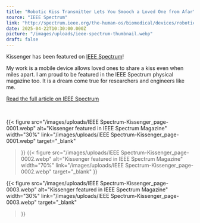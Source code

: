 ```yaml
---
title: "Robotic Kiss Transmitter Lets You Smooch a Loved One from Afar"
source: "IEEE Spectrum"
link: "http://spectrum.ieee.org/the-human-os/biomedical/devices/robotic-kiss-transmitter-lets-you-smooch-a-loved-one-from-afar"
date: 2025-04-22T10:30:00.000Z
picture: "/images/uploads/ieee-spectrum-thumbnail.webp"
draft: false
---
```


Kissenger has been featured on [IEEE Spectrum](http://spectrum.ieee.org/the-human-os/biomedical/devices/robotic-kiss-transmitter-lets-you-smooch-a-loved-one-from-afar)! 

My work is a mobile device allows loved ones to share a kiss even when miles apart. I am proud to be featured in the IEEE Spectrum physical magazine too. It is a dream come true for researchers and engineers like me.

[Read the full article on IEEE Spectrum](http://spectrum.ieee.org/the-human-os/biomedical/devices/robotic-kiss-transmitter-lets-you-smooch-a-loved-one-from-afar)


<p>&nbsp;</p>

{{< figure src="/images/uploads/IEEE Spectrum-Kissenger_page-0001.webp" alt="Kissenger featured in IEEE Spectrum Magazine" 
width="30%"
link="/images/uploads/IEEE Spectrum-Kissenger_page-0001.webp"
target="_blank"
>}}
{{< figure src="/images/uploads/IEEE Spectrum-Kissenger_page-0002.webp" alt="Kissenger featured in IEEE Spectrum Magazine" 
width="70%" 
link="/images/uploads/IEEE Spectrum-Kissenger_page-0002.webp" 
target="_blank" 
>}}

{{< figure src="/images/uploads/IEEE Spectrum-Kissenger_page-0003.webp" alt="Kissenger featured in IEEE Spectrum Magazine" 
width="30%" 
link="/images/uploads/IEEE Spectrum-Kissenger_page-0003.webp" 
target="_blank" 
>}}

